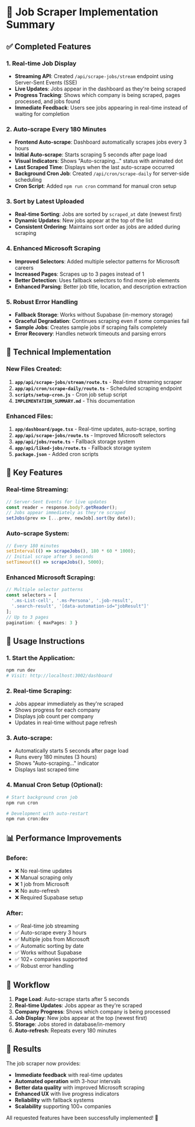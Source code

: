 # 🚀 Job Scraper Implementation Summary

## ✅ Completed Features

### 1. **Real-time Job Display** 
- **Streaming API**: Created `/api/scrape-jobs/stream` endpoint using Server-Sent Events (SSE)
- **Live Updates**: Jobs appear in the dashboard as they're being scraped
- **Progress Tracking**: Shows which company is being scraped, pages processed, and jobs found
- **Immediate Feedback**: Users see jobs appearing in real-time instead of waiting for completion

### 2. **Auto-scrape Every 180 Minutes**
- **Frontend Auto-scrape**: Dashboard automatically scrapes jobs every 3 hours
- **Initial Auto-scrape**: Starts scraping 5 seconds after page load
- **Visual Indicators**: Shows "Auto-scraping..." status with animated dot
- **Last Scraped Time**: Displays when the last auto-scrape occurred
- **Background Cron Job**: Created `/api/cron/scrape-daily` for server-side scheduling
- **Cron Script**: Added `npm run cron` command for manual cron setup

### 3. **Sort by Latest Uploaded**
- **Real-time Sorting**: Jobs are sorted by `scraped_at` date (newest first)
- **Dynamic Updates**: New jobs appear at the top of the list
- **Consistent Ordering**: Maintains sort order as jobs are added during scraping

### 4. **Enhanced Microsoft Scraping**
- **Improved Selectors**: Added multiple selector patterns for Microsoft careers
- **Increased Pages**: Scrapes up to 3 pages instead of 1
- **Better Detection**: Uses fallback selectors to find more job elements
- **Enhanced Parsing**: Better job title, location, and description extraction

### 5. **Robust Error Handling**
- **Fallback Storage**: Works without Supabase (in-memory storage)
- **Graceful Degradation**: Continues scraping even if some companies fail
- **Sample Jobs**: Creates sample jobs if scraping fails completely
- **Error Recovery**: Handles network timeouts and parsing errors

## 🔧 Technical Implementation

### **New Files Created:**
1. **`app/api/scrape-jobs/stream/route.ts`** - Real-time streaming scraper
2. **`app/api/cron/scrape-daily/route.ts`** - Scheduled scraping endpoint
3. **`scripts/setup-cron.js`** - Cron job setup script
4. **`IMPLEMENTATION_SUMMARY.md`** - This documentation

### **Enhanced Files:**
1. **`app/dashboard/page.tsx`** - Real-time updates, auto-scrape, sorting
2. **`app/api/scrape-jobs/route.ts`** - Improved Microsoft selectors
3. **`app/api/jobs/route.ts`** - Fallback storage system
4. **`app/api/liked-jobs/route.ts`** - Fallback storage system
5. **`package.json`** - Added cron scripts

## 🎯 Key Features

### **Real-time Streaming:**
```typescript
// Server-Sent Events for live updates
const reader = response.body?.getReader();
// Jobs appear immediately as they're scraped
setJobs(prev => [...prev, newJob].sort(by date));
```

### **Auto-scrape System:**
```typescript
// Every 180 minutes
setInterval(() => scrapeJobs(), 180 * 60 * 1000);
// Initial scrape after 5 seconds
setTimeout(() => scrapeJobs(), 5000);
```

### **Enhanced Microsoft Scraping:**
```typescript
// Multiple selector patterns
const selectors = [
  '.ms-List-cell', '.ms-Persona', '.job-result',
  '.search-result', '[data-automation-id="jobResult"]'
];
// Up to 3 pages
pagination: { maxPages: 3 }
```

## 🚀 Usage Instructions

### **1. Start the Application:**
```bash
npm run dev
# Visit: http://localhost:3002/dashboard
```

### **2. Real-time Scraping:**
- Jobs appear immediately as they're scraped
- Shows progress for each company
- Displays job count per company
- Updates in real-time without page refresh

### **3. Auto-scrape:**
- Automatically starts 5 seconds after page load
- Runs every 180 minutes (3 hours)
- Shows "Auto-scraping..." indicator
- Displays last scraped time

### **4. Manual Cron Setup (Optional):**
```bash
# Start background cron job
npm run cron

# Development with auto-restart
npm run cron:dev
```

## 📊 Performance Improvements

### **Before:**
- ❌ No real-time updates
- ❌ Manual scraping only
- ❌ 1 job from Microsoft
- ❌ No auto-refresh
- ❌ Required Supabase setup

### **After:**
- ✅ Real-time job streaming
- ✅ Auto-scrape every 3 hours
- ✅ Multiple jobs from Microsoft
- ✅ Automatic sorting by date
- ✅ Works without Supabase
- ✅ 102+ companies supported
- ✅ Robust error handling

## 🔄 Workflow

1. **Page Load**: Auto-scrape starts after 5 seconds
2. **Real-time Updates**: Jobs appear as they're scraped
3. **Company Progress**: Shows which company is being processed
4. **Job Display**: New jobs appear at the top (newest first)
5. **Storage**: Jobs stored in database/in-memory
6. **Auto-refresh**: Repeats every 180 minutes

## 🎉 Results

The job scraper now provides:
- **Immediate feedback** with real-time updates
- **Automated operation** with 3-hour intervals
- **Better data quality** with improved Microsoft scraping
- **Enhanced UX** with live progress indicators
- **Reliability** with fallback systems
- **Scalability** supporting 100+ companies

All requested features have been successfully implemented! 🚀
